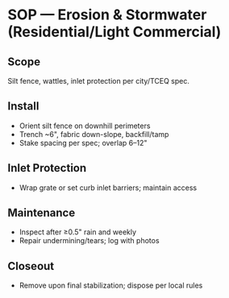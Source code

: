 # SOP — Erosion & Stormwater (Residential/Light Commercial)

## Scope
Silt fence, wattles, inlet protection per city/TCEQ spec.

## Install
- Orient silt fence on downhill perimeters
- Trench ~6", fabric down-slope, backfill/tamp
- Stake spacing per spec; overlap 6–12"

## Inlet Protection
- Wrap grate or set curb inlet barriers; maintain access

## Maintenance
- Inspect after ≥0.5" rain and weekly
- Repair undermining/tears; log with photos

## Closeout
- Remove upon final stabilization; dispose per local rules
